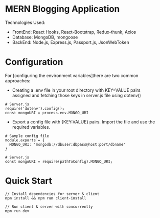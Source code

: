 # MERN Blogging Application

Technologies Used:
- FrontEnd: React Hooks, React-Bootstrap, Redux-thunk, Axios
- Database: MongoDB, mongoose
- BackEnd: Node.js, Express.js, Passport.js, JsonWebToken

# Configuration
For [configuring the environment variables]there are two common approaches:
- Creating a .env file in your root directory with KEY=VALUE pairs assigned and fetching those keys in server.js file using dotenv()
```
# Server.js
require('dotenv').config();
const mongoURI = process.env.MONGO_URI
``` 
- Export a config file with {KEY:VALUE} pairs. Import the file and use the required variables.
```
# Sample config file
module.exports = {
  MONGO_URI: 'mongodb://dbuser:dbpass@host:port/dbname'
}

# Server.js
const mongoURI = require(pathToConfig).MONGO_URI;
```

# Quick Start
```
// Install dependencies for server & client
npm install && npm run client-install

// Run client & server with concurrently
npm run dev
```